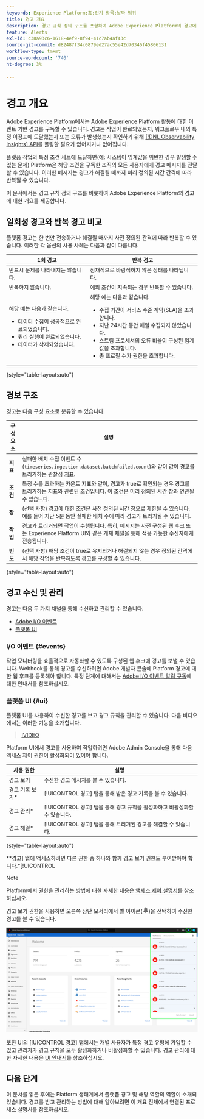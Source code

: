 ```yaml
---
keywords: Experience Platform;홈;인기 항목;날짜 범위
title: 경고 개요
description: 경고 규칙 정의 구조를 포함하여 Adobe Experience Platform의 경고에 대해 알아봅니다.
feature: Alerts
exl-id: c38a93c6-1618-4ef9-8f94-41c7ab4af43c
source-git-commit: d82487f34c0879ed27ac55e42d70346f45806131
workflow-type: tm+mt
source-wordcount: '740'
ht-degree: 3%

---
```


# 경고 개요

Adobe Experience Platform에서는 Adobe Experience Platform 활동에 대한 이벤트 기반 경고를 구독할 수 있습니다. 경고는 작업이 완료되었는지, 워크플로우 내의 특정 이정표에 도달했는지 또는 오류가 발생했는지 확인하기 위해 [[!DNL Observability Insights] API](../api/overview.md)를 폴링할 필요가 없어지거나 없어집니다.

플랫폼 작업의 특정 조건 세트에 도달하면(예: 시스템이 임계값을 위반한 경우 발생할 수 있는 문제) Platform은 해당 조건을 구독한 조직의 모든 사용자에게 경고 메시지를 전달할 수 있습니다. 이러한 메시지는 경고가 해결될 때까지 미리 정의된 시간 간격에 따라 반복될 수 있습니다.

이 문서에서는 경고 규칙 정의 구조를 비롯하여 Adobe Experience Platform의 경고에 대한 개요를 제공합니다.

## 일회성 경고와 반복 경고 비교

플랫폼 경고는 한 번만 전송하거나 해결될 때까지 사전 정의된 간격에 따라 반복할 수 있습니다. 이러한 각 옵션의 사용 사례는 다음과 같이 다릅니다.

| 1회 경고 | 반복 경고 |
| --- | --- |
| 반드시 문제를 나타내지는 않습니다. | 잠재적으로 바람직하지 않은 상태를 나타냅니다. |
| 반복하지 않습니다. | 예외 조건이 지속되는 경우 반복할 수 있습니다. |
| 해당 예는 다음과 같습니다.<ul><li>데이터 수집이 성공적으로 완료되었습니다.</li><li>쿼리 실행이 완료되었습니다.</li><li>데이터가 삭제되었습니다.</li></ul> | 해당 예는 다음과 같습니다.<ul><li>수집 기간이 서비스 수준 계약(SLA)을 초과합니다.</li><li>지난 24시간 동안 매일 수집되지 않았습니다.</li><li>스트림 프로세서의 오류 비율이 구성된 임계값을 초과합니다.</li><li>총 프로필 수가 권한을 초과합니다.</li></ul> |

{style=&quot;table-layout:auto&quot;}

## 경보 구조

경고는 다음 구성 요소로 분류할 수 있습니다.

| 구성 요소 | 설명 |
| --- | --- |
| **지표** | 실패한 배치 수집 이벤트 수(`timeseries.ingestion.dataset.batchfailed.count`)와 같이 값이 경고를 트리거하는 관찰성 [지표](../api/metrics.md#available-metrics). |
| **조건** | 특정 수를 초과하는 카운트 지표와 같이, 경고가 true로 확인되는 경우 경고를 트리거하는 지표와 관련된 조건입니다. 이 조건은 미리 정의된 시간 창과 연관될 수 있습니다. |
| **창** | (선택 사항) 경고에 대한 조건은 사전 정의된 시간 창으로 제한될 수 있습니다. 예를 들어 지난 5분 동안 실패한 배치 수에 따라 경고가 트리거될 수 있습니다. |
| **작업** | 경고가 트리거되면 작업이 수행됩니다. 특히, 메시지는 사전 구성된 웹 후크 또는 Experience Platform UI와 같은 게재 채널을 통해 적용 가능한 수신자에게 전송됩니다. |
| **빈도** | (선택 사항) 해당 조건이 true로 유지되거나 해결되지 않는 경우 정의된 간격에서 해당 작업을 반복하도록 경고를 구성할 수 있습니다. |

{style=&quot;table-layout:auto&quot;}

## 경고 수신 및 관리

경고는 다음 두 가지 채널을 통해 수신하고 관리할 수 있습니다.

* [Adobe I/O 이벤트](#events)
* [플랫폼 UI](#ui)

### I/O 이벤트 {#events}

작업 모니터링을 효율적으로 자동화할 수 있도록 구성된 웹 후크에 경고를 보낼 수 있습니다. Webhook를 통해 경고를 수신하려면 Adobe 개발자 콘솔에 Platform 경고에 대한 웹 후크를 등록해야 합니다. 특정 단계에 대해서는 [Adobe I/O 이벤트 알림 구독](./subscribe.md)에 대한 안내서를 참조하십시오.

### 플랫폼 UI {#ui}

플랫폼 UI를 사용하여 수신한 경고를 보고 경고 규칙을 관리할 수 있습니다. 다음 비디오에서는 이러한 기능을 소개합니다.

>[!VIDEO](https://video.tv.adobe.com/v/336218?quality=12&learn=on)

Platform UI에서 경고를 사용하여 작업하려면 Adobe Admin Console을 통해 다음 액세스 제어 권한이 활성화되어 있어야 합니다.

| 사용 권한 | 설명 |
| --- | --- |
| 경고 보기 | 수신한 경고 메시지를 볼 수 있습니다. |
| 경고 기록 보기* | [!UICONTROL 경고] 탭을 통해 받은 경고 기록을 볼 수 있습니다. |
| 경고 관리* | [!UICONTROL 경고] 탭을 통해 경고 규칙을 활성화하고 비활성화할 수 있습니다. |
| 경고 해결* | [!UICONTROL 경고] 탭을 통해 트리거된 경고를 해결할 수 있습니다. |

{style=&quot;table-layout:auto&quot;}

**경고] 탭에 액세스하려면 다른 권한 중 하나와 함께 경고 보기 권한도 부여받아야 합니다.*[!UICONTROL 

>[!NOTE]
>
>Platform에서 권한을 관리하는 방법에 대한 자세한 내용은 [액세스 제어 설명서](../../access-control/ui/overview.md)를 참조하십시오.

경고 보기 권한을 사용하면 오른쪽 상단 모서리에서 벨 아이콘(![벨 아이콘](../images/alerts/overview/icon.png))을 선택하여 수신한 경고를 볼 수 있습니다.

![](../images/alerts/overview/ui.png)

또한 UI의 [!UICONTROL 경고] 탭에서는 개별 사용자가 특정 경고 유형에 가입할 수 있고 관리자가 경고 규칙을 모두 활성화하거나 비활성화할 수 있습니다. 경고 관리에 대한 자세한 내용은 [UI 안내서](./ui.md)를 참조하십시오.

## 다음 단계

이 문서를 읽은 후에는 Platform 생태계에서 플랫폼 경고 및 해당 역할의 역할이 소개되었습니다. 경고를 받고 관리하는 방법에 대해 알아보려면 이 개요 전체에서 연결된 프로세스 설명서를 참조하십시오.
